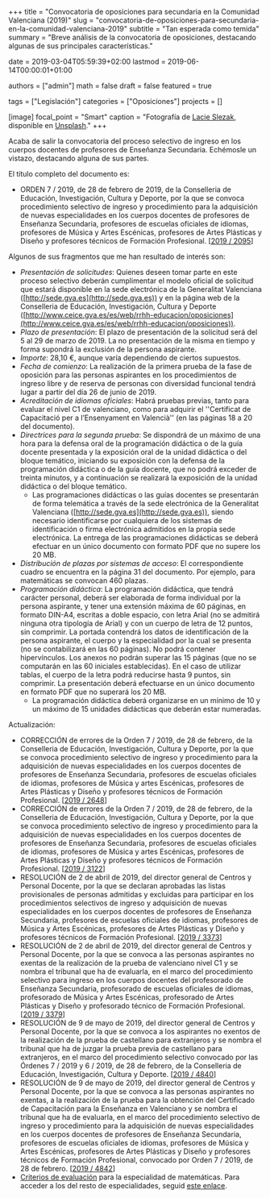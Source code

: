 +++
title = "Convocatoria de oposiciones para secundaria en la Comunidad Valenciana (2019)"
slug  = "convocatoria-de-oposiciones-para-secundaria-en-la-comunidad-valenciana-2019"
subtitle = "Tan esperada como temida"
summary  = "Breve análisis de la convocatoria de oposiciones, destacando algunas de sus principales características."

date     = 2019-03-04T05:59:39+02:00
lastmod  = 2019-06-14T00:00:01+01:00

authors  = ["admin"]
math     = false
draft    = false
featured = true

tags       = ["Legislación"]
categories = ["Oposiciones"]
projects   = []

[image]
  focal_point = "Smart"
  caption     = "Fotografía de [Lacie Slezak](https://unsplash.com/@nbb_photos), disponible en [Unsplash](https://unsplash.com/photos/yHG6llFLjS0)."
+++

Acaba de salir la convocatoria del proceso selectivo de ingreso en los cuerpos docentes de profesores de Enseñanza Secundaria. Echémosle un vistazo, destacando alguna de sus partes.

El título completo del documento es:

- ORDEN 7 / 2019, de 28 de febrero de 2019, de la Conselleria de Educación, Investigación, Cultura y Deporte, por la que se convoca procedimiento selectivo de ingreso y procedimiento para la adquisición de nuevas especialidades en los cuerpos docentes de profesores de Enseñanza Secundaria, profesores de escuelas oficiales de idiomas, profesores de Música y Artes Escénicas, profesores de Artes Plásticas y Diseño y profesores técnicos de Formación Profesional. [[2019 / 2095](http://www.dogv.gva.es/datos/2019/03/04/pdf/2019_2095.pdf)]

Algunos de sus fragmentos que me han resultado de interés son:

- *Presentación de solicitudes*: Quienes deseen tomar parte en este proceso selectivo deberán cumplimentar el modelo oficial de solicitud que estará disponible en la sede electrónica de la Generalitat Valenciana ([http://sede.gva.es](http://sede.gva.es)) y en la página web de la Conselleria de Educación, Investigación, Cultura y Deporte ([http://www.ceice.gva.es/es/web/rrhh-educacion/oposiciones](http://www.ceice.gva.es/es/web/rrhh-educacion/oposiciones)).
- *Plazo de presentación*: El plazo de presentación de la solicitud será del 5 al 29 de marzo de 2019. La no presentación de la misma en tiempo y forma supondrá la exclusión de la persona aspirante.
- *Importe*: 28,10 €, aunque varía dependiendo de ciertos supuestos.
- *Fecha de comienzo*: La realización de la primera prueba de la fase de oposición para las personas aspirantes en los procedimientos de ingreso libre y de reserva de personas con diversidad funcional tendrá lugar a partir del
día 26 de junio de 2019.
- *Acreditación de idiomas oficiales*: Habrá pruebas previas, tanto para evaluar el nivel C1 de valenciano, como para adquirir el ''Certificat de Capacitació per a l’Ensenyament en Valencià'' (en las páginas 18 a 20 del documento).
- *Directrices para la segunda prueba*: Se dispondrá de un máximo de una hora para la defensa oral de la programación didáctica o de la guía docente presentada y la exposición oral de la unidad didáctica o del bloque temático, iniciando su exposición con la defensa de la programación didáctica o de la guía docente, que no podrá exceder de treinta minutos, y a continuación se realizará la exposición de la unidad didáctica o del bloque temático.
   - Las programaciones didácticas o las guías docentes se presentarán de forma telemática a través de la sede electrónica de la Generalitat Valenciana ([http://sede.gva.es](http://sede.gva.es)), siendo necesario identificarse por cualquiera de los sistemas de identificación o firma electrónica admitidos en la propia sede electrónica. La entrega de las programaciones didácticas se deberá efectuar en un único documento con formato PDF que no supere los 20 MB.
- *Distribución de plazas por sistemas de acceso*: El correspondiente cuadro se encuentra en la página 31 del documento. Por ejemplo, para matemáticas se convocan 460 plazas.
- *Programación didáctica*: La programación didáctica, que tendrá carácter personal, deberá ser elaborada de forma individual por la persona aspirante, y tener una extensión máxima de 60 páginas, en formato DIN-A4, escritas a doble espacio, con letra Arial (no se admitirá ninguna otra tipología de Arial) y con un cuerpo de letra de 12 puntos, sin comprimir. La portada contendrá los datos de identificación de la persona aspirante, el cuerpo y la especialidad por la cual se presenta (no se contabilizará en las 60 páginas). No podrá contener hipervínculos. Los anexos no podrán superar las 15 páginas (que no se computarán en las 60 iniciales establecidas). En el caso de utilizar tablas, el cuerpo de la letra podrá reducirse hasta 9 puntos, sin comprimir. La presentación deberá efectuarse en un único documento en formato PDF que no superará los 20 MB.
   - La programación didáctica deberá organizarse en un mínimo de 10 y un máximo de 15 unidades didácticas que deberán estar numeradas.

Actualización:

- CORRECCIÓN de errores de la Orden 7 / 2019, de 28 de febrero, de la Conselleria de Educación, Investigación, Cultura y Deporte, por la que se convoca procedimiento selectivo de ingreso y procedimiento para la adquisición
de nuevas especialidades en los cuerpos docentes de profesores de Enseñanza Secundaria, profesores de escuelas oficiales de idiomas, profesores de Música y artes Escénicas, profesores de Artes Plásticas y Diseño y profesores técnicos de Formación Profesional. [[2019 / 2648](http://www.dogv.gva.es/datos/2019/03/18/pdf/2019_2648.pdf)]
- CORRECCIÓN de errores de la Orden 7 / 2019, de 28 de febrero, de la Conselleria de Educación, Investigación, Cultura y Deporte, por la que se convoca procedimiento selectivo de ingreso y procedimiento para la adquisición de nuevas especialidades en los cuerpos docentes de profesores de Enseñanza Secundaria, profesores de escuelas oficiales de idiomas, profesores de Música y artes Escénicas, profesores de Artes Plásticas y Diseño y profesores técnicos de Formación Profesional. [[2019 / 3122](http://www.dogv.gva.es/datos/2019/03/29/pdf/2019_3122.pdf)]
- RESOLUCIÓN de 2 de abril de 2019, del director general de Centros y Personal Docente, por la que se declaran aprobadas las listas provisionales de personas admitidas y excluidas para participar en los procedimientos selectivos de ingreso y adquisición de nuevas especialidades en los cuerpos docentes de profesores de Enseñanza Secundaria, profesores de escuelas oficiales de idiomas, profesores de Música y Artes Escénicas, profesores de Artes Plásticas y Diseño y profesores técnicos de Formación Profesional. [[2019 / 3373](http://www.dogv.gva.es/datos/2019/04/04/pdf/2019_3373.pdf)]
- RESOLUCIÓN de 2 de abril de 2019, del director general de Centros y Personal Docente, por la que se convoca a las personas aspirantes no exentas de la realización de la prueba de valenciano nivel C1 y se nombra el tribunal que ha de evaluarla, en el marco del procedimiento selectivo para ingreso en los cuerpos docentes del profesorado de Enseñanza Secundaria, profesorado de escuelas oficiales de idiomas, profesorado de Música y Artes Escénicas, profesorado de Artes Plásticas y Diseño y profesorado técnico de Formación Profesional. [[2019 / 3379](http://www.dogv.gva.es/datos/2019/04/04/pdf/2019_3379.pdf)]
- RESOLUCIÓN de 9 de mayo de 2019, del director general de Centros y Personal Docente, por la que se convoca a los aspirantes no exentos de la realización de la prueba de castellano para extranjeros y se nombra el tribunal que ha de juzgar la prueba previa de castellano para extranjeros, en el marco del procedimiento selectivo convocado por las Órdenes 7 / 2019 y 6 / 2019, de 28 de febrero, de la Conselleria de Educación, Investigación, Cultura y Deporte.
[[2019 / 4840](http://www.dogv.gva.es/datos/2019/05/13/pdf/2019_4840.pdf)]
- RESOLUCIÓN de 9 de mayo de 2019, del director general de Centros y Personal Docente, por la que se convoca a las personas aspirantes no exentas, a la realización de la prueba para la obtención del Certificado de Capacitación para la Enseñanza en Valenciano y se nombra el tribunal que ha de evaluarla, en el marco del procedimiento selectivo de ingreso y procedimiento para la adquisición de nuevas especialidades en los cuerpos docentes de profesores de Enseñanza Secundaria, profesores de escuelas oficiales de idiomas, profesores de Música y Artes Escénicas, profesores de Artes Plásticas y Diseño y profesores técnicos de Formación Profesional, convocado por Orden 7 / 2019, de 28 de febrero. [[2019 / 4842](http://www.dogv.gva.es/datos/2019/05/13/pdf/2019_4842.pdf)]
- [Criterios de evaluación](http://www.ceice.gva.es/documents/162909733/168320500/206+Matematicas.pdf/6f691d36-27b1-45ed-96e4-b24891b8d3c5) para la especialidad de matemáticas. Para acceder a los del resto de especialidades, seguid [este enlace](http://www.ceice.gva.es/va/web/rrhh-educacion/2019-cos-de-professors-d-ensenyament-secundari/-/asset_publisher/dzJb8av1wCgh/content/criterios-de-evaluaci-4?redirect=http%3A%2F%2Fwww.ceice.gva.es%2Fca%2Fweb%2Frrhh-educacion%2F2019-cos-de-professors-d-ensenyament-secundari%3Fp_p_id%3D101_INSTANCE_dzJb8av1wCgh%26p_p_lifecycle%3D0%26p_p_state%3Dnormal%26p_p_mode%3Dview%26p_p_col_id%3Dcolumn-2%26p_p_col_count%3D1).

